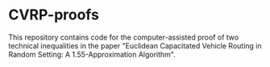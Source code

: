 # CVRP-proofs
This repository contains code for the computer-assisted proof of two technical inequalities in the paper "Euclidean Capacitated Vehicle Routing in Random Setting: A 1.55-Approximation Algorithm".
